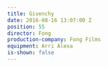 ```yaml
---
title: Givenchy
date: 2016-08-16 13:07:00 Z
position: 55
director: Fong
production-company: Fong Films
equipment: Arri Alexa
is-shown: false
---
```


